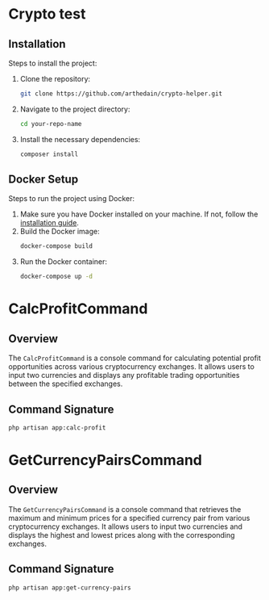 # Crypto test

## Installation

Steps to install the project:

1. Clone the repository:
    ```sh
    git clone https://github.com/arthedain/crypto-helper.git
    ```
2. Navigate to the project directory:
    ```sh
    cd your-repo-name
    ```
3. Install the necessary dependencies:
    ```sh
    composer install
    ```

## Docker Setup

Steps to run the project using Docker:

1. Make sure you have Docker installed on your machine. If not, follow
   the [installation guide](https://docs.docker.com/get-docker/).
2. Build the Docker image:
    ```sh
    docker-compose build
    ```
3. Run the Docker container:
    ```sh
    docker-compose up -d
    ```

# CalcProfitCommand

## Overview
The `CalcProfitCommand` is a console command for calculating potential profit opportunities across various cryptocurrency exchanges. It allows users to input two currencies and displays any profitable trading opportunities between the specified exchanges.

## Command Signature
```bash
php artisan app:calc-profit
```

# GetCurrencyPairsCommand

## Overview
The `GetCurrencyPairsCommand` is a console command that retrieves the maximum and minimum prices for a specified currency pair from various cryptocurrency exchanges. It allows users to input two currencies and displays the highest and lowest prices along with the corresponding exchanges.

## Command Signature
```bash
php artisan app:get-currency-pairs
```
